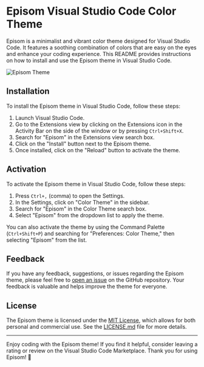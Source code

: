 # Episom Visual Studio Code Color Theme


Episom is a minimalist and vibrant color theme designed for Visual Studio Code. It features a soothing combination of colors that are easy on the eyes and enhance your coding experience. This README provides instructions on how to install and use the Episom theme in Visual Studio Code.

![Episom Theme](https://ik.imagekit.io/medyin/Screenshot%202024-03-30%20at%2010.28.59%E2%80%AFAM.png?updatedAt=1711774844773)

## Installation

To install the Episom theme in Visual Studio Code, follow these steps:

1. Launch Visual Studio Code.
2. Go to the Extensions view by clicking on the Extensions icon in the Activity Bar on the side of the window or by pressing `Ctrl+Shift+X`.
3. Search for "Episom" in the Extensions view search box.
4. Click on the "Install" button next to the Episom theme.
5. Once installed, click on the "Reload" button to activate the theme.


## Activation

To activate the Episom theme in Visual Studio Code, follow these steps:

1. Press `Ctrl+,` (comma) to open the Settings.
2. In the Settings, click on "Color Theme" in the sidebar.
3. Search for "Episom" in the Color Theme search box.
4. Select "Episom" from the dropdown list to apply the theme.

You can also activate the theme by using the Command Palette (`Ctrl+Shift+P`) and searching for "Preferences: Color Theme," then selecting "Episom" from the list.

## Feedback

If you have any feedback, suggestions, or issues regarding the Episom theme, please feel free to [open an issue](https://github.com/yourusername/episom-theme/issues) on the GitHub repository. Your feedback is valuable and helps improve the theme for everyone.

## License

The Episom theme is licensed under the [MIT License](LICENSE.md), which allows for both personal and commercial use. See the [LICENSE.md](LICENSE.md) file for more details.

---

Enjoy coding with the Episom theme! If you find it helpful, consider leaving a rating or review on the Visual Studio Code Marketplace. Thank you for using Episom! 🚀